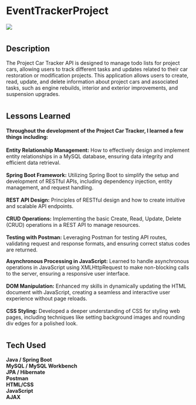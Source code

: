 # <h1>EventTrackerProject</h1>
<img src="https://i.ibb.co/1KPq2PY/IMG-9698.jpg" border="0">

# <h2>Description</h2>

The Project Car Tracker API is designed to manage todo lists for project cars, allowing users to track different tasks and updates related to their car restoration or modification projects. This application allows users to create, read, update, and delete information about project cars and associated tasks, such as engine rebuilds, interior and exterior improvements, and suspension upgrades.<br>

# <h2>Lessons Learned</h2>

<h4>Throughout the development of the Project Car Tracker, I learned a few things including:</h4>

<strong>Entity Relationship Management:</strong> How to effectively design and implement entity relationships in a MySQL database, ensuring data integrity and efficient data retrieval.<br><br>
<strong>Spring Boot Framework:</strong> Utilizing Spring Boot to simplify the setup and development of RESTful APIs, including dependency injection, entity management, and request handling.<br><br>
<strong>REST API Design:</strong> Principles of RESTful design and how to create intuitive and scalable API endpoints.<br><br>
<strong>CRUD Operations:</strong> Implementing the basic Create, Read, Update, Delete (CRUD) operations in a REST API to manage resources.<br><br>
<strong>Testing with Postman:</strong> Leveraging Postman for testing API routes, validating request and response formats, and ensuring correct status codes are returned.<br>

<strong>Asynchronous Processing in JavaScript:</strong> Learned to handle asynchronous operations in JavaScript using XMLHttpRequest to make non-blocking calls to the server, ensuring a responsive user interface.<br><br>
<strong>DOM Manipulation:</strong> Enhanced my skills in dynamically updating the HTML document with JavaScript, creating a seamless and interactive user experience without page reloads.<br><br>
<strong>CSS Styling:</strong> Developed a deeper understanding of CSS for styling web pages, including techniques like setting background images and rounding div edges for a polished look.<br>

# <h2>Tech Used</h2>

<strong>Java / Spring Boot</strong><br>
<strong>MySQL / MySQL Workbench</strong><br>
<strong>JPA / Hibernate</strong><br>
<strong>Postman</strong><br>
<strong>HTML/CSS</strong><br>
<strong>JavaScript</strong><br>
<strong>AJAX</strong>


